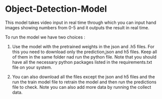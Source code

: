 # Object-Detection-Model
This model takes video input in real time through which you can input hand images showing numbers from 0-5 and it outputs the result in real time.

To run the model we have two choices :

1) Use the model with the pretrained weights in the json and .h5 files.
   For this you need to download only the prediction,json and h5 files. Keep all of them in the same folder nad run the python file. Note that you should      have all the necessary python packages listed in the requirements.txt file on your system.

2) You can also download all the files except the json and h5 files and the run the train model file to retrain the model and then run the predictions file    to check. Note you can also add more data by running the collect data. 

